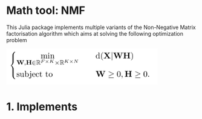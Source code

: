 # Math tool: NMF

This Julia package implements multiple variants of the Non-Negative Matrix factorisation algorithm which aims at solving the following optimization problem

<img src="docs/img/nmf_problem.png" alt="image" width="400"/>

# 1. Implements 
